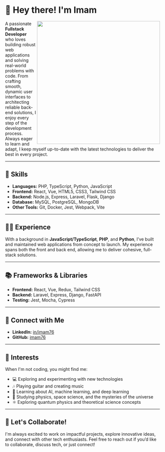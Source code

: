 # 👋 Hey there! I'm Imam

<img src="https://raw.githubusercontent.com/imam76/im4m_/refs/heads/main/reusable-code.jpg" align="right" width="400">

A passionate **Fullstack Developer** who loves building robust web applications and solving real-world problems with code. From crafting smooth, dynamic user interfaces to architecting reliable back-end solutions, I enjoy every step of the development process. Always eager to learn and adapt, I keep myself up-to-date with the latest technologies to deliver the best in every project.

---

## 🌟 Skills
- **Languages:** PHP, TypeScript, Python, JavaScript
- **Frontend:** React, Vue, HTML5, CSS3, Tailwind CSS
- **Backend:** Node.js, Express, Laravel, Flask, Django
- **Database:** MySQL, PostgreSQL, MongoDB
- **Other Tools:** Git, Docker, Jest, Webpack, Vite

---

## 🧑‍💻 Experience
With a background in **JavaScript/TypeScript**, **PHP**, and **Python**, I’ve built and maintained web applications from concept to launch. My experience spans both the front and back end, allowing me to deliver cohesive, full-stack solutions.

---

## 📚 Frameworks & Libraries
- **Frontend:** React, Vue, Redux, Tailwind CSS
- **Backend:** Laravel, Express, Django, FastAPI
- **Testing:** Jest, Mocha, Cypress

---

## 👥 Connect with Me
- **LinkedIn:** [in/imam76](https://www.linkedin.com/in/asep-imam)
- **GitHub:** [imam76](https://github.com/imam76)

---

## 🎸 Interests
When I'm not coding, you might find me:
- 💻 Exploring and experimenting with new technologies
- 🎶 Playing guitar and creating music
- 📖 Learning about AI, machine learning, and deep learning
- 🌌 Studying physics, space science, and the mysteries of the universe
- ⚛️ Exploring quantum physics and theoretical science concepts

---

## 🚀 Let's Collaborate!
I'm always excited to work on impactful projects, explore innovative ideas, and connect with other tech enthusiasts. Feel free to reach out if you’d like to collaborate, discuss tech, or just connect!
